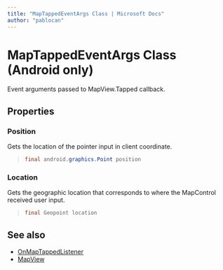 ```yaml
---
title: "MapTappedEventArgs Class | Microsoft Docs"
author: "pablocan"
---
```


# MapTappedEventArgs Class (Android only)

Event arguments passed to MapView.Tapped callback.

## Properties

### Position

Gets the location of the pointer input in client coordinate.

>```java
> final android.graphics.Point position
>```

### Location

Gets the geographic location that corresponds to where the MapControl received user input.

>```java
> final Geopoint location
>```

## See also

* [OnMapTappedListener](OnMapTappedListener-interface.md)
* [MapView](../MapView-class.md)
